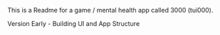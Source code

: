 This is a Readme for a game / mental health app called 3000 (tui000).

Version Early - Building UI and App Structure



